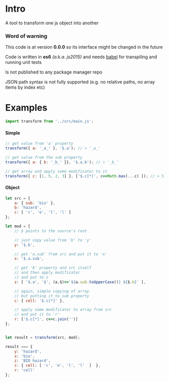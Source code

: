 # Intro

A tool to transform one js object into another

### Word of warning

This code is at version **0.0.0** so its interface might be changed in the future

Code is written in **es6** *(a.k.a. js2015)* and needs [babel](https://babeljs.io/docs/usage/cli/) for transpiling and running unit tests

Is not published to any package manager repo

JSON path syntax is not fully supported (e.g. no relative paths, no array items by index etc)

# Examples

```js
import transform from '../src/main.js';
```

#### Simple
```js
// get value from 'a' property
transform({ a: '_a_' }, '$.a'); // > '_a_'

// get value from the sub property
transform({ a: { b: '_b_' }}, '$.a.b'); // > '_b_'

// get array and apply some modificator to it
transform({ c: [1, 5, 2, 3] }, ['$.c[*]', c=>Math.max(...c) ]); // > 5
```

#### Object
```js
let src = {
    a: { sub: 'bio' },
    b: 'hazard',
    c: [ 'c', 'e', 'l', 'l' ]
};

let mod = {
    // $ points to the source's root

    // just copy value from 'b' to 'y'
    y: '$.b',

    // get 'a.sub' from src and put it to 'x' 
    x: '$.a.sub',

    // get 'b' property and src itself
    // and then apply modificator
    // and put to z
    z: [ '$.a', '$', (a,$)=>`${a.sub.toUpperCase()} ${$.b}` ],

    // again, simple copying of array
    // but putting it to sub property
    c: { cell: '$.c[*]' },

    // apply some modificator to array from src
    // and put it to 'r'
    r: ['$.c[*]', c=>c.join('')]
};


let result = transform(src, mod);

result === {
    y: 'hazard',
    x: 'bio',
    z: 'BIO hazard',
    c: { cell: [ 'c', 'e', 'l', 'l'  ]  },
    r: 'cell'
};

```

